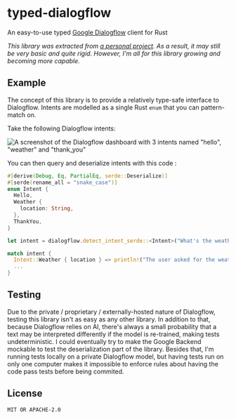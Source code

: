 # typed-dialogflow

An easy-to-use typed [Google Dialogflow](https://dialogflow.cloud.google.com/) client for Rust

_This library was extracted from [a personal project](https://github.com/WartaPoirier-corp/vakanssbot). As a result, it may still be very basic and quite rigid. However, I'm all for this library growing and becoming more capable._

## Example

The concept of this library is to provide a relatively type-safe interface to Dialogflow. Intents are modelled as a single Rust `enum` that you can pattern-match on.

Take the following Dialogflow intents:

![A screenshot of the Dialogflow dashboard with 3 intents named "hello", "weather" and "thank_you"](https://user-images.githubusercontent.com/46636609/160357511-0f5f8283-574b-402d-82a4-25a5ee23cdf1.png)

You can then query and deserialize intents with this code :

```rust
#[derive(Debug, Eq, PartialEq, serde::Deserialize)]
#[serde(rename_all = "snake_case")]
enum Intent {
  Hello,
  Weather {
    location: String,
  },
  ThankYou,
}

let intent = dialogflow.detect_intent_serde::<Intent>("What's the weather like in Antarctica ?").await.unwrap();

match intent {
  Intent::Weather { location } => println!("The user asked for the weather in/at {location}"),
  ...
}
```

## Testing

Due to the private / proprietary / externally-hosted nature of Dialogflow, testing this library isn't as easy as any other library. In addition to that, because Dialogflow relies on AI, there's always a small probability that a text may be interpreted differently if the model is re-trained, making tests undeterministic. I could eventually try to make the Google Backend mockable to test the deserialization part of the library. Besides that, I'm running tests locally on a private Dialogflow model, but having tests run on only one computer makes it impossible to enforce rules about having the code pass tests before being commited.

## License

`MIT OR APACHE-2.0`
